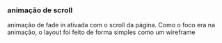 ### animação de scroll 
animação de fade in ativada com o scroll da página.
 Como o foco era na animação, o layout foi feito de forma simples como um wireframe
